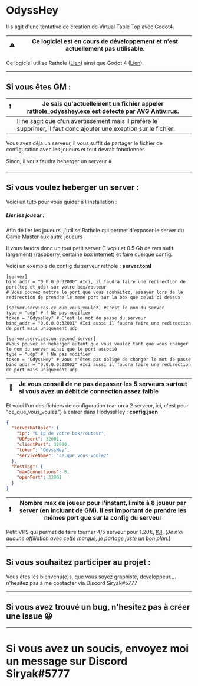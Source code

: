 # OdyssHey
Il s'agit d'une tentative de création de Virtual Table Top avec Godot4.

| :warning:     | Ce logiciel est en cours de développement et n'est actuellement pas utilisable. |
|:--------------|---------------------------------------------------------------------------------|


Ce logiciel utilise Rathole ([Lien](https://github.com/rapiz1/rathole)) ainsi que Godot 4 ([Lien](https://godotengine.org/)).


---

## Si vous êtes GM :

| :exclamation: | Je sais qu'actuellement un fichier appeler rathole_odysshey.exe est detecté par AVG Antivirus.                     |
|:--------------|--------------------------------------------------------------------------------------------------------------------|
|               | Il ne sagit que d'un avertissement mais il prefère le supprimer, il faut donc ajouter une exeption sur le fichier. |

Vous avez déja un serveur, il vous suffit de partager le fichier de configuration avec les joueurs et tout devrait fonctionner.

Sinon, il vous faudra heberger un serveur :arrow_down: 


---

## Si vous voulez heberger un server :
Voici un tuto pour vous guider à l'installation :
##### Lier les joueur :
Afin de lier les joueurs, j'utilise Rathole qui permet d'exposer le server du Game Master aux autre joueurs

Il vous faudra donc un tout petit server (1 vcpu et 0.5 Gb de ram sufit largement) (raspberry, certaine box internet) et faire quelque config.

Voici un exemple de config du serveur rathole : **server.toml**
```toml=
[server]
bind_addr = "0.0.0.0:32000" #Ici, il faudra faire une redirection de port(tcp et udp) sur votre box/routeur 
# Vous pouvez mettre le port que vous souhaitez, essayer lors de la redirection de prendre le meme port sur la box que celui ci dessus
 
[server.services.ce_que_vous_voulez] #C'est le nom du server
type = "udp" # ! Ne pas modifier
token = "OdyssHey" # C'est le mot de passe du serveur
bind_addr = "0.0.0.0:32001" #Ici aussi il faudra faire une redirection de port mais uniquement udp

[server.services.un_second_server] 
#Vous pouvez en heberger autant que vous voulez tant que vous changer le nom du server ainsi que le port associé
type = "udp" # ! Ne pas modifier
token = "OdyssHey" # Vous n'êtes pas obligé de changer le mot de passe
bind_addr = "0.0.0.0:32002" #Ici aussi il faudra faire une redirection de port mais uniquement udp
```
| :memo:        |Je vous conseil de ne pas depasser les 5 serveurs surtout si vous avez un débit de connection assez faible  |
|---------------|:-----------------------------------------------------------------------------------------------------------|


Et voici l'un des fichiers de configuration (car on a 2 serveur, ici, c'est pour "ce_que_vous_voulez") à entrer dans HodyssHey : **config.json**

```json
{
  "serverRathole": {
    "ip": "L'ip de votre box/routeur",
    "UDPport": 32001,
    "clientPort": 32000,
    "token": "OdyssHey",
    "serviceName": "ce_que_vous_voulez"
  },
  "hosting": {
    "maxConnections": 8,
    "openPort": 32001
  }
}
```
| :exclamation:  | Nombre max de joueur pour l'instant, limité à 8 joueur par server (en incluant de GM). Il est important de prendre les mêmes port que sur la config du serveur|
|----------------|-----------------------------------------------------------------------------------------------------------------------------------------------------------------|


Petit VPS qui permet de faire tourner 4/5 serveur pour 1.20€, [ICI](https://www.ionos.fr/serveurs/vps#packages). (*Je n'ai aucune affiliation avec cette marque, je partage juste un bon plan.*)

---

## Si vous souhaitez participer au projet :
Vous êtes les bienvenu(e)s, que vous soyez graphiste, developpeur.... n'hesitez pas à me contacter via Discord Siryak#5777

---

## Si vous avez trouvé un bug, n'hesitez pas à créer une issue :smiley: 

---

# Si vous avez un soucis, envoyez moi un message sur Discord Siryak#5777
